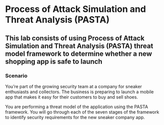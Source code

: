 # Process of Attack Simulation and Threat Analysis (PASTA)

## This lab consists of using Process of Attack Simulation and Threat Analysis (PASTA) threat model framework to determine whether a new shopping app is safe to launch

### Scenario

You’re part of the growing security team at a company for sneaker enthusiasts and collectors. The business is preparing to launch a mobile app that makes it easy for their customers to buy and sell shoes.

You are performing a threat model of the application using the PASTA framework. You will go through each of the seven stages of the framework to identify security requirements for the new sneaker company app.
